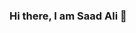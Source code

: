 ### Hi there, I am Saad Ali 👋

<!--
**saadali18/saadali18** is a ✨ _special_ ✨ repository because its `README.md` (this file) appears on your GitHub profile.

Here are some ideas to get you started:

- 🔭 I’m currently working as a Backend Engineer at Cogent Labs
- 🌱 I’m currently learning Django rest framework, Reactjs and Docker
- 👯 I’m looking to collaborate on python related projects
- ⚡ Fun fact: I love solving problems on leetcode (current streak 40🔥)
-->
